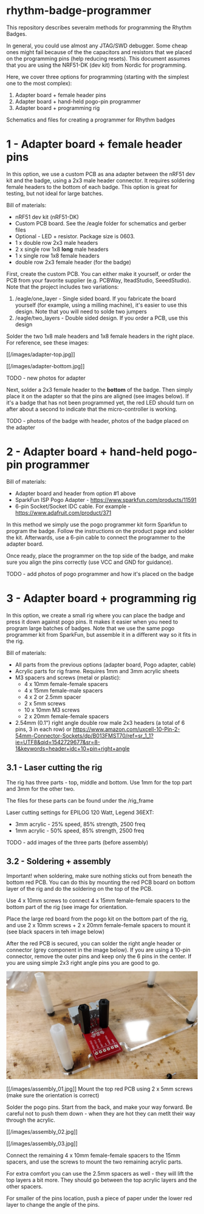 # rhythm-badge-programmer
This repository describes severalm methods for programming the Rhythm Badges.

In general, you could use almost any JTAG/SWD debugger. Some cheap ones might fail because of the the capacitors and resistors that we placed on the programming pins (help reducing resets).
This document assumes that you are using the NRF51-DK (dev kit) from Nordic for programming.

Here, we cover three options for programming (starting with the simplest one to the most complex):
1. Adapter board + female header pins
2. Adapter board + hand-held pogo-pin programmer
3. Adapter board + programming rig

Schematics and files for creating a programmer for Rhythm badges

# 1 - Adapter board + female header pins
In this option, we use a custom PCB as ana adapter between the nRF51 dev kit and the badge, using a 2x3 male header connector.
It requires soldering female headers to the bottom of each badge. 
This option is great for testing, but not ideal for large batches. 

Bill of materials:
* nRF51 dev kit (nRF51-DK) 
* Custom PCB board. See the /eagle folder for schematics and gerber files
* Optional - LED + resistor. Package size is 0603.
* 1 x double row 2x3 male headers
* 2 x single row 1x8 **long** male headers
* 1 x single row 1x8 female headers
* double row 2x3 female header (for the badge)

First, create the custom PCB. You can either make it yourself, or order the PCB from your favorite supplier (e.g. PCBWay, IteadStudio, SeeedStudio).
Note that the project includes two variations:
1. /eagle/one_layer - Single sided board. If you fabricate the board yourself (for example, using a milling machine), it's easier to use this design. Note that you will need to solde two jumpers
2. /eagle/two_layers - Double sided design. If you order a PCB, use this design

Solder the two 1x8 male headers and 1x8 female headers in the right place. For reference, see these images:

[[/images/adapter-top.jpg]]

[[/images/adapter-bottom.jpg]]

TODO - new photos for adapter 

Next, solder a 2x3 female header to the **bottom** of the badge. Then simply place it on the adapter so that the pins are aligned (see images below). 
If it's a badge that has not been programmed yet, the red LED should turn on after about a second to indicate that the micro-controller is working.
 
TODO - photos of the badge with header, photos of the badge placed on the adapter   

# 2 - Adapter board + hand-held pogo-pin programmer
Bill of materials:
* Adapter board and header from option #1 above
* SparkFun ISP Pogo Adapter - https://www.sparkfun.com/products/11591
* 6-pin Socket/Socket IDC cable. For example - https://www.adafruit.com/product/371

In this method we simply use the pogo programmer kit form Sparkfun to program the badge. Follow the instructions on the product page and solder the kit.
Afterwards, use a 6-pin cable to connect the programmer to the adapter board. 

Once ready, place the programmer on the top side of the badge, and make sure you align the pins correctly (use VCC and GND for guidance).

TODO - add photos of pogo programmer and how it's placed on the badge

# 3 - Adapter board + programming rig
In this option, we create a small rig where you can place the badge and press it down against pogo pins. It makes it easier when you need to program large batches of badges.
Note that we use the same pogo programmer kit from SparkFun, but assemble it in a different way so it fits in the rig. 

Bill of materials:
* All parts from the previous options (adapter board, Pogo adapter, cable)
* Acrylic parts for rig frame. Requires 1mm and 3mm acrylic sheets 
* M3 spacers and screws (metal or plastic):
    * 4 x 10mm female-female spacers
    * 4 x 15mm female-male spacers
    * 4 x 2 or 2.5mm spacer
    * 2 x 5mm screws
    * 10 x 10mm M3 screws
    * 2 x 20mm female-female spacers
* 2.54mm (0.1") right angle double row male 2x3 headers (a total of 6 pins, 3 in each row) or https://www.amazon.com/uxcell-10-Pin-2-54mm-Connector-Sockets/dp/B013FMST70/ref=sr_1_1?ie=UTF8&qid=1542729677&sr=8-1&keywords=header+idc+10+pin+right+angle

## 3.1 - Laser cutting the rig
The rig has three parts - top, middle and bottom. Use 1mm for the top part and 3mm for the other two.

The files for these parts can be found under the /rig_frame

Laser cutting settings for EPILOG 120 Watt, Legend 36EXT:
* 3mm acrylic - 25% speed, 85% strength, 2500 freq
* 1mm acrylic - 50% speed, 85% strength, 2500 freq

TODO - add images of the three parts (before assembly)

## 3.2 - Soldering + assembly
Important! when soldering, make sure nothing sticks out from beneath the bottom red PCB. 
You can do this by mounting the red PCB board on bottom layer of the rig and do the soldering on the top of the PCB. 

Use 4 x 10mm screws to connect 4 x 15mm female-female spacers to the bottom part of the rig (see image for orientation.

Place the large red board from the pogo kit on the bottom part of the rig, and use 2 x 10mm screws + 2 x 20mm female-female spacers to mount it (see black spacers in teh image below) 

After the red PCB is secured, you can solder the right angle header or connector (grey component in the image below). If you are using a 10-pin connector, remove the outer pins and keep only the 6 pins in the center. If you are using simple 2x3 right angle pins you are good to go. 

![Step 1](/images/assembly_01.jpg?raw=true "Step 1")
 
[[/images/assembly_01.jpg]]
Mount the top red PCB using 2 x 5mm screws (make sure the orientation is correct)

Solder the pogo pins.  Start from the back, and make your way forward. Be careful not to push them down - when they are hot they can metlt their way through the acrylic.

[[/images/assembly_02.jpg]]

[[/images/assembly_03.jpg]]


Connect the remaining 4 x 10mm female-female spacers to the 15mm spacers, and use the screws to mount the two remaining acrylic parts. 

For extra comfort you can use the 2.5mm spacers as well - they will lift the top layers a bit more. They should go between the top acrylic layers and the other spacers.

For smaller of the pins location, push a piece of paper under the lower red layer to change the angle of the pins.

